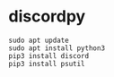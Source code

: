 # discordpy

    sudo apt update
    sudo apt install python3
    pip3 install discord 
    pip3 install psutil
